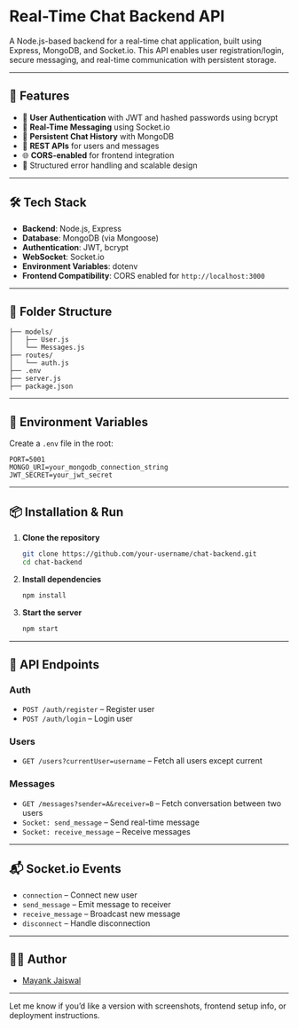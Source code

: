 # Real-Time Chat Backend API

A Node.js-based backend for a real-time chat application, built using Express, MongoDB, and Socket.io. This API enables user registration/login, secure messaging, and real-time communication with persistent storage.

---

## 🚀 Features

* 🔐 **User Authentication** with JWT and hashed passwords using bcrypt
* 📩 **Real-Time Messaging** using Socket.io
* 🧾 **Persistent Chat History** with MongoDB
* 📡 **REST APIs** for users and messages
* 🌐 **CORS-enabled** for frontend integration
* 🧪 Structured error handling and scalable design

---

## 🛠️ Tech Stack

* **Backend**: Node.js, Express
* **Database**: MongoDB (via Mongoose)
* **Authentication**: JWT, bcrypt
* **WebSocket**: Socket.io
* **Environment Variables**: dotenv
* **Frontend Compatibility**: CORS enabled for `http://localhost:3000`

---

## 📁 Folder Structure

```
├── models/
│   ├── User.js
│   └── Messages.js
├── routes/
│   └── auth.js
├── .env
├── server.js
├── package.json
```

---

## 🔧 Environment Variables

Create a `.env` file in the root:

```
PORT=5001
MONGO_URI=your_mongodb_connection_string
JWT_SECRET=your_jwt_secret
```

---

## 📦 Installation & Run

1. **Clone the repository**

   ```bash
   git clone https://github.com/your-username/chat-backend.git
   cd chat-backend
   ```

2. **Install dependencies**

   ```bash
   npm install
   ```

3. **Start the server**

   ```bash
   npm start
   ```

---

## 🧪 API Endpoints

### Auth

* `POST /auth/register` – Register user
* `POST /auth/login` – Login user

### Users

* `GET /users?currentUser=username` – Fetch all users except current

### Messages

* `GET /messages?sender=A&receiver=B` – Fetch conversation between two users
* `Socket: send_message` – Send real-time message
* `Socket: receive_message` – Receive messages

---

## 📬 Socket.io Events

* `connection` – Connect new user
* `send_message` – Emit message to receiver
* `receive_message` – Broadcast new message
* `disconnect` – Handle disconnection

---

## 🧑‍💻 Author

* [Mayank Jaiswal](https://github.com/mayank17j)

---

Let me know if you’d like a version with screenshots, frontend setup info, or deployment instructions.
